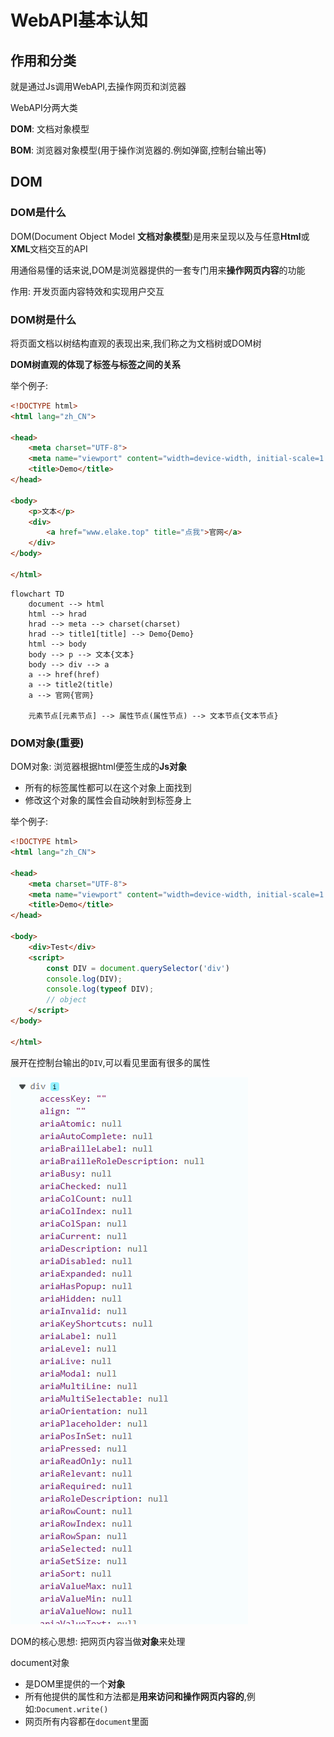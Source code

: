 # WebAPI基本认知

## 作用和分类

就是通过Js调用WebAPI,去操作网页和浏览器

WebAPI分两大类

**DOM**: 文档对象模型

**BOM**: 浏览器对象模型(用于操作浏览器的.例如弹窗,控制台输出等)

## DOM

### DOM是什么

DOM(Document Object Model **文档对象模型**)是用来呈现以及与任意**Html**或**XML**文档交互的API

用通俗易懂的话来说,DOM是浏览器提供的一套专门用来**操作网页内容**的功能

作用: 开发页面内容特效和实现用户交互

### DOM树是什么

将页面文档以树结构直观的表现出来,我们称之为文档树或DOM树

**DOM树直观的体现了标签与标签之间的关系**

举个例子:

```html
<!DOCTYPE html>
<html lang="zh_CN">

<head>
    <meta charset="UTF-8">
    <meta name="viewport" content="width=device-width, initial-scale=1.0">
    <title>Demo</title>
</head>

<body>
    <p>文本</p>
    <div>
        <a href="www.elake.top" title="点我">官网</a>
    </div>
</body>

</html>
```

```mermaid
flowchart TD
    document --> html
    html --> hrad
    hrad --> meta --> charset(charset)
    hrad --> title1[title] --> Demo{Demo}
    html --> body
    body --> p --> 文本{文本}
    body --> div --> a
    a --> href(href)
    a --> title2(title)
    a --> 官网{官网}

    元素节点[元素节点] --> 属性节点(属性节点) --> 文本节点{文本节点}
```

### DOM对象(重要)

DOM对象: 浏览器根据html便签生成的**Js对象**

*   所有的标签属性都可以在这个对象上面找到
*   修改这个对象的属性会自动映射到标签身上

举个例子:

```html
<!DOCTYPE html>
<html lang="zh_CN">

<head>
    <meta charset="UTF-8">
    <meta name="viewport" content="width=device-width, initial-scale=1.0">
    <title>Demo</title>
</head>

<body>
    <div>Test</div>
    <script>
        const DIV = document.querySelector('div')
        console.log(DIV);
        console.log(typeof DIV);
        // object
    </script>
</body>

</html>
```

展开在控制台输出的`DIV`,可以看见里面有很多的属性

![26-1](assets/26-1.png)

DOM的核心思想: 把网页内容当做**对象**来处理

document对象

*   是DOM里提供的一个**对象**
*   所有他提供的属性和方法都是**用来访问和操作网页内容的**,例如:`Document.write()`
*   网页所有内容都在`document`里面